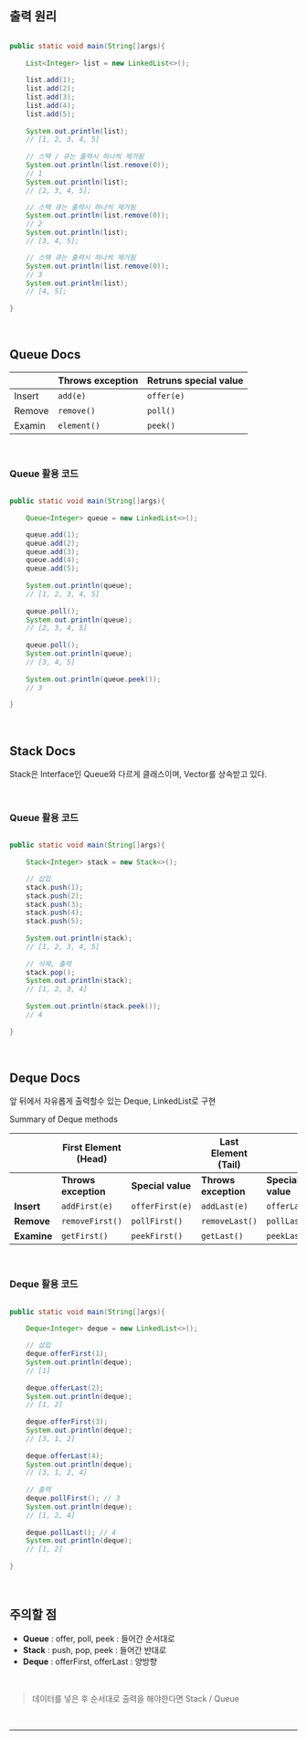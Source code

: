 ## 출력 원리

```java

public static void main(String[]args){
    
    List<Integer> list = new LinkedList<>();
    
    list.add(1);
    list.add(2);
    list.add(3);
    list.add(4);
    list.add(5);
    
    System.out.println(list);
    // [1, 2, 3, 4, 5]
    
    // 스택 / 큐는 출력시 하나씩 제거됨
    System.out.println(list.remove(0));
    // 1
    System.out.println(list);
    // [2, 3, 4, 5];

    // 스택 큐는 출력시 하나씩 제거됨
    System.out.println(list.remove(0));
    // 2
    System.out.println(list);
    // [3, 4, 5];

    // 스택 큐는 출력시 하나씩 제거됨
    System.out.println(list.remove(0));
    // 3
    System.out.println(list);
    // [4, 5];
    
}

```

<br>

## Queue Docs

|        | Throws exception    | Retruns special value  |
|--------|---------------------|------------------------|
| Insert | `add(e)`            | `offer(e)`             |
| Remove | `remove()`          | `poll()`               |
| Examin | `element()`         | `peek()`               |

<br>

### Queue 활용 코드

```java

public static void main(String[]args){
    
    Queue<Integer> queue = new LinkedList<>();

    queue.add(1);
    queue.add(2);
    queue.add(3);
    queue.add(4);
    queue.add(5);
    
    System.out.println(queue);
    // [1, 2, 3, 4, 5]
    
    queue.poll();
    System.out.println(queue);
    // [2, 3, 4, 5]
    
    queue.poll();
    System.out.println(queue);
    // [3, 4, 5]
    
    System.out.println(queue.peek());
    // 3
    
}

```

<br>

## Stack Docs

Stack은 Interface인 Queue와 다르게 클래스이며, Vector를 상속받고 있다.

<br>

### Queue 활용 코드

```java

public static void main(String[]args){
    
    Stack<Integer> stack = new Stack<>();

    // 삽입
    stack.push(1);
    stack.push(2);
    stack.push(3);
    stack.push(4);
    stack.push(5);
    
    System.out.println(stack);
    // [1, 2, 3, 4, 5]
    
    // 삭제, 출력
    stack.pop();
    System.out.println(stack);
    // [1, 2, 3, 4]
    
    System.out.println(stack.peek());
    // 4
    
}

```

<br>

## Deque Docs

앞 뒤에서 자유롭게 출력할수 있는 Deque, LinkedList로 구현

Summary of Deque methods  

|                 | First Element (Head)          |                       | Last Element (Tail)           |                       |
|-----------------|-------------------------------|-----------------------|--------------------------------|-----------------------|
|                 | **Throws exception**          | **Special value**     | **Throws exception**          | **Special value**     |
| **Insert**      | `addFirst(e)`                 | `offerFirst(e)`       | `addLast(e)`                  | `offerLast(e)`        |
| **Remove**      | `removeFirst()`               | `pollFirst()`         | `removeLast()`                | `pollLast()`          |
| **Examine**     | `getFirst()`                  | `peekFirst()`         | `getLast()`                   | `peekLast()`          |

<br>

### Deque 활용 코드

```java

public static void main(String[]args){
    
    Deque<Integer> deque = new LinkedList<>();

    // 삽입
    deque.offerFirst(1);
    System.out.println(deque);
    // [1]
    
    deque.offerLast(2);
    System.out.println(deque);
    // [1, 2]
    
    deque.offerFirst(3);
    System.out.println(deque);
    // [3, 1, 2]
    
    deque.offerLast(4);
    System.out.println(deque);
    // [3, 1, 2, 4]
    
    // 출력
    deque.pollFirst(); // 3
    System.out.println(deque);
    // [1, 2, 4]
    
    deque.pollLast(); // 4
    System.out.println(deque);
    // [1, 2]
    
}

```

<br>

## 주의할 점
- **Queue** : offer, poll, peek : 들어간 순서대로
- **Stack** : push,  pop,  peek : 들어간 반대로
- **Deque** : offerFirst, offerLast : 양방향

<br>

>
> 데이터를 넣은 후 순서대로 출력을 해야한다면 Stack / Queue
> 
> 

<br>
<hr>